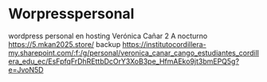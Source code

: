 # Worpresspersonal
wordpress personal en hosting
Verónica Cañar
2 A nocturno
https://5.mkan2025.store/
backup https://institutocordillera-my.sharepoint.com/:f:/g/personal/veronica_canar_cango_estudiantes_cordillera_edu_ec/EsFpfqFrDhREttbDcOrY3XoB3pe_HfmAEko9jt3bmEPQ5g?e=JvoN5D
